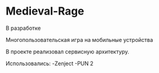 # Medieval-Rage

В разработке

Многопользовательская игра на мобильные устройства

В проекте реализовал сервисную архитектуру.

Использовались:
-Zenject
-PUN 2
